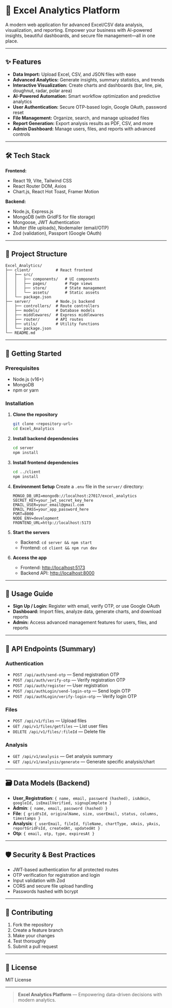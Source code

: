 # 🚀 Excel Analytics Platform

A modern web application for advanced Excel/CSV data analysis, visualization, and reporting. Empower your business with AI-powered insights, beautiful dashboards, and secure file management—all in one place.

---

## ✨ Features

- **Data Import:** Upload Excel, CSV, and JSON files with ease
- **Advanced Analytics:** Generate insights, summary statistics, and trends
- **Interactive Visualization:** Create charts and dashboards (bar, line, pie, doughnut, radar, polar area)
- **AI-Powered Automation:** Smart workflow optimization and predictive analytics
- **User Authentication:** Secure OTP-based login, Google OAuth, password reset
- **File Management:** Organize, search, and manage uploaded files
- **Report Generation:** Export analysis results as PDF, CSV, and more
- **Admin Dashboard:** Manage users, files, and reports with advanced controls

---

## 🛠️ Tech Stack

**Frontend:**
- React 19, Vite, Tailwind CSS
- React Router DOM, Axios
- Chart.js, React Hot Toast, Framer Motion

**Backend:**
- Node.js, Express.js
- MongoDB (with GridFS for file storage)
- Mongoose, JWT Authentication
- Multer (file uploads), Nodemailer (email/OTP)
- Zod (validation), Passport (Google OAuth)

---

## 📁 Project Structure

```
Excel_Analytics/
├── client/           # React frontend
│   ├── src/
│   │   ├── components/   # UI components
│   │   ├── pages/        # Page views
│   │   ├── store/        # State management
│   │   └── assets/       # Static assets
│   └── package.json
├── server/           # Node.js backend
│   ├── controllers/  # Route controllers
│   ├── models/       # Database models
│   ├── middlewares/  # Express middlewares
│   ├── router/       # API routes
│   ├── utils/        # Utility functions
│   └── package.json
└── README.md
```

---

## 🚦 Getting Started

### Prerequisites
- Node.js (v16+)
- MongoDB
- npm or yarn

### Installation

1. **Clone the repository**
   ```bash
   git clone <repository-url>
   cd Excel_Analytics
   ```
2. **Install backend dependencies**
   ```bash
   cd server
   npm install
   ```
3. **Install frontend dependencies**
   ```bash
   cd ../client
   npm install
   ```
4. **Environment Setup**
   Create a `.env` file in the `server/` directory:
   ```env
   MONGO_DB_URI=mongodb://localhost:27017/excel_analytics
   SECRET_KEY=your_jwt_secret_key_here
   EMAIL_USER=your_email@gmail.com
   EMAIL_PASS=your_app_password_here
   PORT=8000
   NODE_ENV=development
   FRONTEND_URL=http://localhost:5173
   ```
5. **Start the servers**
   - Backend: `cd server && npm start`
   - Frontend: `cd client && npm run dev`

6. **Access the app**
   - Frontend: [http://localhost:5173](http://localhost:5173)
   - Backend API: [http://localhost:8000](http://localhost:8000)

---

## 🧭 Usage Guide

- **Sign Up / Login:** Register with email, verify OTP, or use Google OAuth
- **Dashboard:** Import files, analyze data, generate charts, and download reports
- **Admin:** Access advanced management features for users, files, and reports

---

## 🔗 API Endpoints (Summary)

### Authentication
- `POST /api/auth/send-otp` — Send registration OTP
- `POST /api/auth/verify-otp` — Verify registration OTP
- `POST /api/auth/register` — User registration
- `POST /api/authLogin/send-login-otp` — Send login OTP
- `POST /api/authLogin/verify-login-otp` — Verify login OTP

### Files
- `POST /api/v1/files` — Upload files
- `GET /api/v1/files/getfiles` — List user files
- `DELETE /api/v1/files/:fileId` — Delete file

### Analysis
- `GET /api/v1/analysis` — Get analysis summary
- `GET /api/v1/analysis/generate` — Generate specific analysis/chart

---

## 🗃️ Data Models (Backend)

- **User_Registration**: `{ name, email, password (hashed), isAdmin, googleId, isEmailVerified, signupComplete }`
- **Admin**: `{ name, email, password (hashed) }`
- **File**: `{ gridFsId, originalName, size, userEmail, status, columns, timestamps }`
- **Analysis**: `{ userEmail, fileId, fileName, chartType, xAxis, yAxis, reportGridFsId, createdAt, updatedAt }`
- **Otp**: `{ email, otp, type, expiresAt }`

---

## 🛡️ Security & Best Practices
- JWT-based authentication for all protected routes
- OTP verification for registration and login
- Input validation with Zod
- CORS and secure file upload handling
- Passwords hashed with bcrypt

---

## 🤝 Contributing

1. Fork the repository
2. Create a feature branch
3. Make your changes
4. Test thoroughly
5. Submit a pull request

---

## 📄 License

MIT License

---

> **Excel Analytics Platform** — Empowering data-driven decisions with modern analytics.
